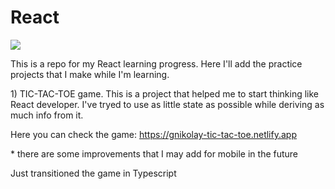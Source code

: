 <h1>React</h1>
<p align="left">
  <a href="https://react.dev/">
    <img src="https://skillicons.dev/icons?i=react&theme=dark&perline=1" />
  </a>
</p>
<p align="left">
 This is a repo for my React learning progress. Here I'll add the practice projects that I make while I'm learning.
</p>
<p align="left">
 1) TIC-TAC-TOE game. This is a project that helped me to start thinking like React developer. I've tryed to use as little state as possible while deriving as much info from it.

 <span>Here you can check the game: https://gnikolay-tic-tac-toe.netlify.app</span>
 
 <span> * there are some improvements that I may add for mobile in the future</span>
 
 <span>Just transitioned the game in Typescript</span>
</p>








